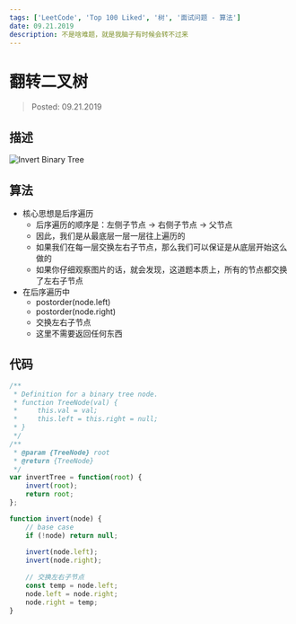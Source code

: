 ```yaml
---
tags: ['LeetCode', 'Top 100 Liked', '树', '面试问题 - 算法']
date: 09.21.2019
description: 不是啥难题，就是我脑子有时候会转不过来
---
```


# 翻转二叉树

> Posted: 09.21.2019

<Tag />

## 描述

![Invert Binary Tree](/images/invertBT.png)

## 算法

- 核心思想是后序遍历
  - 后序遍历的顺序是：左侧子节点 -> 右侧子节点 -> 父节点
  - 因此，我们是从最底层一层一层往上遍历的
  - 如果我们在每一层交换左右子节点，那么我们可以保证是从底层开始这么做的
  - 如果你仔细观察图片的话，就会发现，这道题本质上，所有的节点都交换了左右子节点
- 在后序遍历中
  - postorder(node.left)
  - postorder(node.right)
  - 交换左右子节点
  - 这里不需要返回任何东西

## 代码

```javascript
/**
 * Definition for a binary tree node.
 * function TreeNode(val) {
 *     this.val = val;
 *     this.left = this.right = null;
 * }
 */
/**
 * @param {TreeNode} root
 * @return {TreeNode}
 */
var invertTree = function(root) {
    invert(root);
    return root;
};

function invert(node) {
    // base case
    if (!node) return null;
    
    invert(node.left);
    invert(node.right);
    
    // 交换左右子节点
    const temp = node.left;
    node.left = node.right;
    node.right = temp;
}
```

<Disqus />